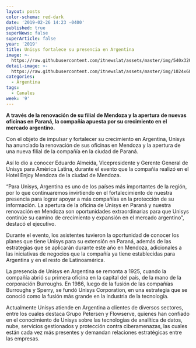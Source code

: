```yaml
---
layout: posts
color-schema: red-dark
date: '2019-02-26 14:23 -0400'
published: true
superNews: false
superArticle: false
year: '2019'
title: Unisys fortalece su presencia en Argentina
image: >-
  https://raw.githubusercontent.com/itnewslat/assets/master/img/540x320/Unisys-Mendoza-p.jpg
detail-image: >-
  https://raw.githubusercontent.com/itnewslat/assets/master/img/1024x680/Unisys-Mendoza-g.jpg
categories:
  - Argentina
tags:
  - Canales
week: '9'
---
```

**A través de la renovación de su filial de Mendoza y la apertura de nuevas oficinas en Paraná, la compañía apuesta por su crecimiento en el mercado argentino.**

Con el objeto de impulsar y fortalecer su crecimiento en Argentina, Unisys ha anunciado la renovación de sus oficinas en Mendoza y la apertura de una nueva filial de la compañía en la ciudad de Paraná.

Así lo dio a conocer Eduardo Almeida, Vicepresidente y Gerente General de Unisys para América Latina, durante el evento que la compañía realizó en el Hotel Enjoy Mendoza de la ciudad de Mendoza. 

“Para Unisys, Argentina es uno de los países más importantes de la región, por lo que continuaremos invirtiendo en el fortalecimiento de nuestra presencia para lograr apoyar a más compañías en la protección de su información. La apertura de la oficina de Unisys en Paraná y nuestra renovación en Mendoza son oportunidades extraordinarias para que Unisys continúe su camino de crecimiento y expansión en el mercado argentino”, destacó el ejecutivo. 

Durante el evento, los asistentes tuvieron la oportunidad de conocer los planes que tiene Unisys para su extensión en Paraná, además de las estrategias que se aplicarán durante este año en Mendoza, adicionales a las iniciativas de negocios que la compañía ya tiene establecidas para Argentina y en el resto de Latinoamérica. 

La presencia de Unisys en Argentina se remonta a 1925, cuando la compañía abrió su primera oficina en la capital del país, de la mano de la corporación Burroughs. En 1986, luego de la fusión de las compañías Burroughs y Sperry, se fundó Unisys Corporation, en una estrategia que se conoció como la fusión más grande en la industria de la tecnología.  

Actualmente Unisys atiende en Argentina a clientes de diversos sectores, entre los cuales destaca Grupo Petersen y Flowserve, quienes han confiado en el conocimiento de Unisys sobre las tecnologías de analítica de datos, nube, servicios gestionados y protección contra ciberamenazas, las cuales están cada vez más presentes y demandan relaciones estratégicas entre las empresas.  